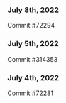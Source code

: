 ### July 8th, 2022

Commit #72294

### July 5th, 2022

Commit #314353


### July 4th, 2022

Commit #72281
